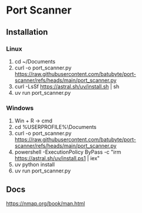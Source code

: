 # Port Scanner

## Installation
### Linux
1. cd ~/Documents
2. curl -o port_scanner.py https://raw.githubusercontent.com/batubyte/port-scanner/refs/heads/main/port_scanner.py
3. curl -LsSf https://astral.sh/uv/install.sh | sh
4. uv run port_scanner.py
### Windows
1. Win + R -> cmd
2. cd %USERPROFILE%\Documents
3. curl -o port_scanner.py https://raw.githubusercontent.com/batubyte/port-scanner/refs/heads/main/port_scanner.py
4. powershell -ExecutionPolicy ByPass -c "irm https://astral.sh/uv/install.ps1 | iex"
5. uv python install
6. uv run port_scanner.py

## Docs
https://nmap.org/book/man.html
